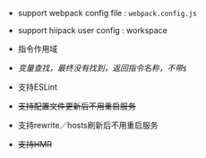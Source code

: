 * support webpack config file : `webpack.config.js`
* support hiipack user config : workspace

* 指令作用域
* _变量查找，最终没有找到，返回指令名称，不带`$`_
* 支持ESLint
* ~~支持配置文件更新后不用重启服务~~
* 支持rewrite／hosts刷新后不用重启服务

* ~~支持HMR~~
